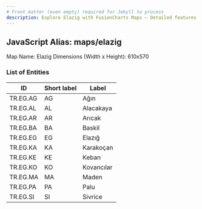 ```yaml
---
# Front matter (even empty) required for Jekyll to process
description: Explore Elazig with FusionCharts Maps – Detailed features for seamless integration. Try now & enhance your data visualization today! 
---
```


## JavaScript Alias: maps/elazig

Map Name: Elazig
Dimensions (Width x Height): 610x570





### List of Entities

ID | Short label | Label
---|---|---|
TR.EG.AG | AG | Ağın
TR.EG.AL | AL | Alacakaya
TR.EG.AR | AR | Arıcak
TR.EG.BA | BA | Baskil		
TR.EG.EG | EG | Elazığ
TR.EG.KA | KA | Karakoçan
TR.EG.KE | KE | Keban
TR.EG.KO | KO | Kovancılar		
TR.EG.MA | MA | Maden
TR.EG.PA | PA | Palu
TR.EG.SI | SI | Sivrice				